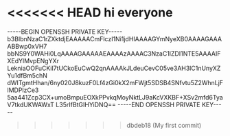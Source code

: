 <<<<<<< HEAD
hi everyone
=======
-----BEGIN OPENSSH PRIVATE KEY-----
b3BlbnNzaC1rZXktdjEAAAAACmFlczI1Ni1jdHIAAAAGYmNyeXB0AAAAGAAAABBwp0xVH7
bbNS9Y0WAHi0LqAAAAGAAAAAEAAAAzAAAAC3NzaC1lZDI1NTE5AAAAIFXEdYlMvpENgYXr
LekniaOOFuCKil7tUCkoEuCwQ2qnAAAAkJLdeuCevC05ve3AH3lC1nUnyXZYu1dfBm5chN
dWITgmtHhan/6ny020J8kuzF0Lf4zGi0kX2mFWjt5SDSB4SNfvtu5Z2WhnLjFlMDPlzCe3
5aa441Zcp3CX+umoBmpuEOXkPPvkqMoyNktLJ9aKcVXKBF+XSv2mfd6TyaV7tkdUKWAWxT
L35rIfBtGIHYiDNQ==
-----END OPENSSH PRIVATE KEY-----
>>>>>>> dbdeb18 (My first commit)
